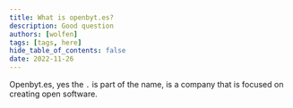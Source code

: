 ```yaml
---
title: What is openbyt.es?
description: Good question
authors: [wolfen]
tags: [tags, here]
hide_table_of_contents: false
date: 2022-11-26
---
```


Openbyt.es, yes the `.` is part of the name, is a company that is focused on creating open software.
